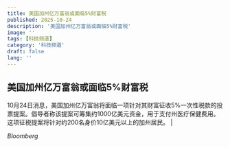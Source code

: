 ```yaml
---
title: 美国加州亿万富翁或面临5%财富税
published: 2025-10-24
description: '美国加州亿万富翁或面临5%财富税'
image: ''
tags: [科技频道]
category: '科技频道'
draft: false
lang: ''
---
```


## 美国加州亿万富翁或面临5%财富税

10月24日消息，美国加州亿万富翁将面临一项针对其财富征收5%一次性税款的投票提案。倡导者称该提案可筹集约1000亿美元资金，用于支付州医疗保健费用。这项征税提案将针对约200名身价10亿美元以上的加州居民。
|

*Bloomberg*
